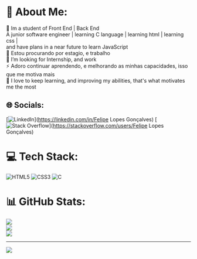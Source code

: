 # 💫 About Me:
🔭 Im a student of Front End | Back End<br>A junior software engineer | learning C language | learning html | learning css |<br>and have plans in a near future to learn JavaScript<br>👯 Estou procurando por estagio, e trabalho<br>🤝 I’m looking for Internship, and work<br>⚡ Adoro continuar aprendendo, e melhorando as minhas capacidades, isso<br>que me motiva mais<br>💬 I love to keep learning, and improving my abilities, that's what motivates me the most


## 🌐 Socials:
[![LinkedIn](https://img.shields.io/badge/LinkedIn-%230077B5.svg?logo=linkedin&logoColor=white)](https://linkedin.com/in/Felipe Lopes Gonçalves) [![Stack Overflow](https://img.shields.io/badge/-Stackoverflow-FE7A16?logo=stack-overflow&logoColor=white)](https://stackoverflow.com/users/Felipe Lopes Gonçalves) 

# 💻 Tech Stack:
![HTML5](https://img.shields.io/badge/html5-%23E34F26.svg?style=for-the-badge&logo=html5&logoColor=white) ![CSS3](https://img.shields.io/badge/css3-%231572B6.svg?style=for-the-badge&logo=css3&logoColor=white) ![C](https://img.shields.io/badge/c-%2300599C.svg?style=for-the-badge&logo=c&logoColor=white)
# 📊 GitHub Stats:
![](https://github-readme-stats.vercel.app/api?username=felipelopesgoncalves&theme=radical&hide_border=false&include_all_commits=false&count_private=false)<br/>
![](https://github-readme-streak-stats.herokuapp.com/?user=felipelopesgoncalves&theme=radical&hide_border=false)<br/>
![](https://github-readme-stats.vercel.app/api/top-langs/?username=felipelopesgoncalves&theme=radical&hide_border=false&include_all_commits=false&count_private=false&layout=compact)

---
[![](https://visitcount.itsvg.in/api?id=felipelopesgoncalves&icon=0&color=0)](https://visitcount.itsvg.in)

<!-- Proudly created with GPRM ( https://gprm.itsvg.in ) -->